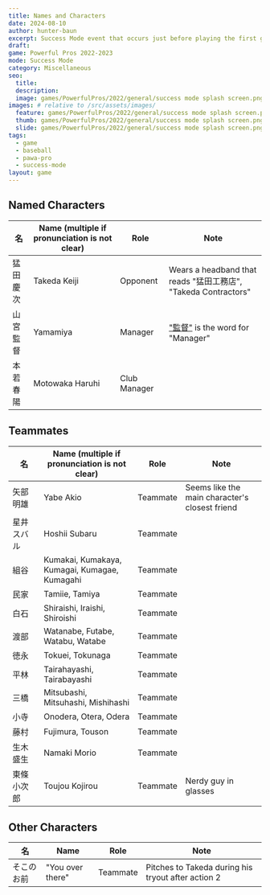 ```yaml
---
title: Names and Characters
date: 2024-08-10
author: hunter-baun
excerpt: Success Mode event that occurs just before playing the first game. Player and teammates visit a nearby school and see their baseball program in action.
draft: 
game: Powerful Pros 2022-2023
mode: Success Mode
category: Miscellaneous
seo:
  title:
  description:
  image: games/PowerfulPros/2022/general/success mode splash screen.png
images: # relative to /src/assets/images/
  feature: games/PowerfulPros/2022/general/success mode splash screen.png
  thumb: games/PowerfulPros/2022/general/success mode splash screen.png
  slide: games/PowerfulPros/2022/general/success mode splash screen.png
tags:
  - game
  - baseball
  - pawa-pro
  - success-mode
layout: game
---
```


## Named Characters

| 名       | Name (multiple if pronunciation is not clear) | Role         | Note                                                                          |
| -------- | --------------------------------------------- | ------------ | ----------------------------------------------------------------------------- |
| 猛田慶次 | Takeda Keiji                                  | Opponent     | Wears a headband that reads "猛田工務店", "Takeda Contractors"                |
| 山宮監督 | Yamamiya                                      | Manager      | ["監督"](https://jisho.org/word/%E7%9B%A3%E7%9D%A3) is the word for "Manager" |
| 本若春陽 | Motowaka Haruhi                               | Club Manager |                                                                               |

## Teammates
| 名           | Name (multiple if pronunciation is not clear) | Role     | Note                                           |
| ------------ | --------------------------------------------- | -------- | ---------------------------------------------- |
| 矢部明雄     | Yabe Akio                                     | Teammate | Seems like the main character's closest friend |
| 星井　スバル | Hoshii Subaru                                 | Teammate |                                                |
| 組谷         | Kumakai, Kumakaya, Kumagai, Kumagae, Kumagahi | Teammate |                                                |
| 民家         | Tamiie, Tamiya                                | Teammate |                                                |
| 白石         | Shiraishi, Iraishi, Shiroishi                 | Teammate |                                                |
| 渡部         | Watanabe, Futabe, Watabu, Watabe              | Teammate |                                                |
| 徳永         | Tokuei, Tokunaga                              | Teammate |                                                |
| 平林         | Tairahayashi, Tairabayashi                    | Teammate |                                                |
| 三橋         | Mitsubashi, Mitsuhashi, Mishihashi            | Teammate |                                                |
| 小寺         | Onodera, Otera, Odera                         | Teammate |                                                |
| 藤村         | Fujimura, Touson                              | Teammate |                                                |
| 生木盛生     | Namaki Morio                                  | Teammate |                                                |
| 東條小次郎   | Toujou Kojirou                                | Teammate | Nerdy guy in glasses                           |

## Other Characters

| 名         | Name             | Role     | Note                                               |
| ---------- | ---------------- | -------- | -------------------------------------------------- |
| そこのお前 | "You over there" | Teammate | Pitches to Takeda during his tryout after action 2 |
